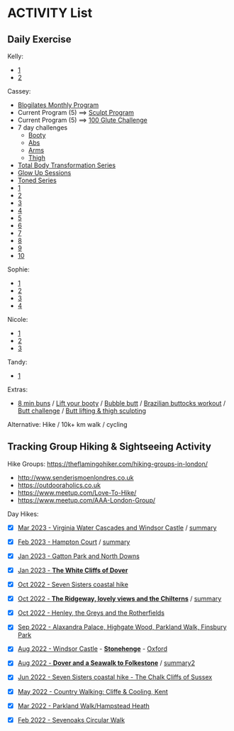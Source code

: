 # ACTIVITY List

## Daily Exercise 

Kelly:
- [1](https://www.youtube.com/watch?v=jaqciTxwDoE)
- [2](https://www.youtube.com/watch?v=Q1SHe5IPtk8)

Cassey:
- [Blogilates Monthly Program](https://www.blogilates.com/blog/new-beginners-calendar-2-0-for-2015/)
- Current Program (5) ==> [Sculpt Program](https://www.blogilates.com/blog/28daysummersculpt/)
- Current Program (5) ==> [100 Glute Challenge](https://www.youtube.com/playlist?list=PLSCcAGyv98idAYy_syDOjnnZ5E362V-wK)
- 7 day challenges 
    - [Booty](https://www.youtube.com/watch?v=Zq9uQyt3BG0&list=PLSCcAGyv98idsr2mlwrjr9w9vrQeC2uxh)
    - [Abs](https://www.youtube.com/watch?v=LzYAgCw-_B0&list=PLSCcAGyv98ieXOSyUaEhhVUyXxYRsgmVs)
    - [Arms](https://www.youtube.com/watch?v=Ai8KfyJ69Bc&list=PLSCcAGyv98ieUBomz5_JVs6KmAFINaEJk)
    - [Thigh](https://www.youtube.com/watch?v=KpCPgNer_Oo&list=PLSCcAGyv98idrEo-k0LeLFt0zdczptKqh)
- [Total Body Transformation Series](https://www.youtube.com/playlist?list=PLSCcAGyv98idtpf9ieOEyWtpVXgnLxvZt)
- [Glow Up Sessions](https://www.youtube.com/playlist?list=PLSCcAGyv98icXNi46_I3t-qy58p846WPr)
- [Toned Series](https://www.youtube.com/playlist?list=PLSCcAGyv98ick76ygMkdu7PuRFfpn8ixM)
- [1](https://www.youtube.com/watch?v=CKe6EYSzmtU)
- [2](https://www.youtube.com/watch?v=inL-zRXWpkk)
- [3](https://www.youtube.com/watch?v=s0CkBw5Wock)
- [4](https://www.youtube.com/watch?v=aE4j3KR5m54)
- [5](https://www.youtube.com/watch?v=cyh82HKddUc)
- [6](https://www.youtube.com/watch?v=QhxwCPwCrOQ)
- [7](https://www.youtube.com/watch?v=Yd0ywRGT-zg)
- [8](https://www.youtube.com/watch?v=I6xCb7s5CE4)
- [9](https://www.youtube.com/watch?v=ph1NjaXvOvg)
- [10](https://www.youtube.com/watch?v=-SN-TQDqWXU)

Sophie:
- [1](https://www.youtube.com/watch?v=sQVFoWGjD4k)
- [2](https://www.youtube.com/watch?v=nHxdKUI_r_g)
- [3](https://www.youtube.com/watch?v=VvrHo1NDITY)
- [4](https://www.youtube.com/watch?v=YvmC1mTWXnQ)

Nicole:
- [1](https://www.youtube.com/watch?v=koTzaUu7Vws)
- [2](https://www.youtube.com/watch?v=GTZioQTSy8o)
- [3](https://www.youtube.com/watch?v=_HnWLkHL1hU)

Tandy:
- [1](https://www.youtube.com/watch?v=_CDbPNZx5Ao)

Extras: 
- [8 min buns](https://www.youtube.com/watch?v=bMnW7bbkV6Q)
/ [Lift your booty](https://www.youtube.com/watch?v=j0rgbfeRFVA)
/ [Bubble butt](https://www.youtube.com/watch?v=faQ9lkjiRaM)
/ [Brazilian buttocks workout](https://www.youtube.com/watch?v=Qow5XgDqEdo)
/ [Butt challenge](https://www.youtube.com/watch?v=rwVzamFR-tg)
/ [Butt lifting & thigh sculpting](https://www.youtube.com/watch?v=h_rAyZgbSPM)


Alternative: Hike / 10k+ km walk / cycling

## Tracking Group Hiking & Sightseeing Activity

Hike Groups: https://theflamingohiker.com/hiking-groups-in-london/
- http://www.senderismoenlondres.co.uk
- https://outdooraholics.co.uk
- https://www.meetup.com/Love-To-Hike/
- https://www.meetup.com/AAA-London-Group/

Day Hikes:
- [x] [Mar 2023 - Virginia Water Cascades and Windsor Castle](http://www.senderismoenlondres.co.uk/virginia-water-cascades-and-windsor-castle.html) / [summary](https://www.youtube.com/watch?v=OyKsmssCkY4)
- [x] [Feb 2023 - Hampton Court](http://www.senderismoenlondres.co.uk/beginner-walkers-hampton-court-circular-walk.html) / [summary](https://www.youtube.com/watch?v=z1WbJLTAKdU)
- [x] [Jan 2023 - Gatton Park and North Downs](http://www.senderismoenlondres.co.uk/events/gatton-park-and-north-downs-way.html)
- [x] [Jan 2023 - **The White Cliffs of Dover**](https://www.youtube.com/watch?v=yNMRcbNbU9w)
- [x] [Oct 2022 - Seven Sisters coastal hike](https://www.alltrails.com/en-gb/trail/england/east-sussex/seven-sisters)
- [x] [Oct 2022 - **The Ridgeway, lovely views and the Chilterns**](http://www.senderismoenlondres.co.uk/events/the-ridgeway-lovely-views-and-the-chilterns-hiking-uk.html) / [summary](https://www.youtube.com/watch?v=wx5ZAZjn_3k)
- [x] [Oct 2022 - Henley, the Greys and the Rotherfields](https://www.alltrails.com/explore/trail/england/oxfordshire/henley-the-greys-and-the-rotherfields?u=i)
- [x] [Sep 2022 - Alaxandra Palace, Highgate Wood, Parkland Walk, Finsbury Park](https://www.alltrails.com/en-gb/trail/england/london/parkland-walk)
- [x] [Aug 2022 - Windsor Castle](https://www.windsor.gov.uk/things-to-do/windsor-castle-p43983) - [**Stonehenge**](https://www.english-heritage.org.uk/visit/places/stonehenge/) - [Oxford](https://oxfordcity.co.uk)
- [x] [Aug 2022 - **Dover and a Seawalk to Folkestone**](https://www.youtube.com/watch?v=EYPWkXJpBCk) / [summary2](https://www.youtube.com/watch?v=BlMahC4vt0E)
- [x] [Jun 2022 - Seven Sisters coastal hike - The Chalk Cliffs of Sussex](https://www.youtube.com/watch?v=IQuccORLDxQ)
- [x] [May 2022 - Country Walking: Cliffe & Cooling, Kent](https://www.google.com/search?q=Cliffe+Cooling+Kent&hl=tr&source=lnms&tbm=isch&sa=X&ved=2ahUKEwiujbS119X5AhWaS0EAHeH-CwIQ_AUoAnoECAIQBA&biw=1792&bih=898&dpr=2)
- [x] [Mar 2022 - Parkland Walk/Hampstead Heath](https://www.cityoflondon.gov.uk/things-to-do/green-spaces/hampstead-heath)
- [x] [Feb 2022 - Sevenoaks Circular Walk](https://www.alltrails.com/england/kent/sevenoaks/walking)



